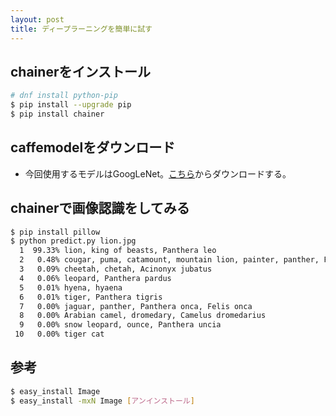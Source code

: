 ```yaml
---
layout: post
title: ディープラーニングを簡単に試す
---
```


## chainerをインストール

```bash
# dnf install python-pip
$ pip install --upgrade pip
$ pip install chainer
```

## caffemodelをダウンロード

- 今回使用するモデルはGoogLeNet。[こちら](http://dl.caffe.berkeleyvision.org/bvlc_googlenet.caffemodel)からダウンロードする。

## chainerで画像認識をしてみる

```bash
$ pip install pillow
$ python predict.py lion.jpg
  1  99.33% lion, king of beasts, Panthera leo
  2   0.48% cougar, puma, catamount, mountain lion, painter, panther, Felis concolor
  3   0.09% cheetah, chetah, Acinonyx jubatus
  4   0.06% leopard, Panthera pardus
  5   0.01% hyena, hyaena
  6   0.01% tiger, Panthera tigris
  7   0.00% jaguar, panther, Panthera onca, Felis onca
  8   0.00% Arabian camel, dromedary, Camelus dromedarius
  9   0.00% snow leopard, ounce, Panthera uncia
 10   0.00% tiger cat
```

## 参考

```bash
$ easy_install Image
$ easy_install -mxN Image [アンインストール]
```
